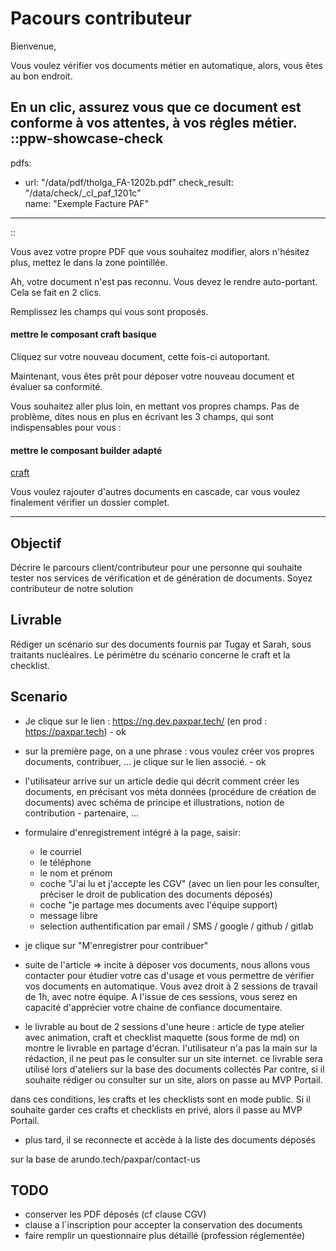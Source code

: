 # Pacours contributeur

Bienvenue,

Vous voulez vérifier vos documents métier en automatique, alors, vous êtes au bon endroit.

En un clic, assurez vous que ce document est conforme à vos attentes, à vos régles métier.
::ppw-showcase-check
---
pdfs:
  - url: "/data/pdf/tholga_FA-1202b.pdf"
    check_result: "/data/check/_cl_paf_1201c"  
    name: "Exemple Facture PAF"
---
::

Vous avez votre propre PDF que vous souhaitez modifier, alors n'hésitez plus, mettez le dans la zone pointillée.


Ah, votre document n'est pas reconnu. Vous devez le rendre auto-portant. Cela se fait en 2 clics.

Remplissez les champs qui vous sont proposés.

#### mettre le composant craft basique

Cliquez sur votre nouveau document, cette fois-ci autoportant.

Maintenant, vous êtes prêt pour déposer votre nouveau document et évaluer sa conformité.


Vous souhaitez aller plus loin, en mettant vos propres champs. Pas de problème, dites nous en plus en écrivant les 3 champs, qui sont indispensables pour vous :

#### mettre le composant builder adapté
[craft](/craft)

Vous voulez rajouter d'autres documents en cascade, car vous voulez finalement vérifier un dossier complet. 


--------------------------------------------------
## Objectif 

Décrire le parcours client/contributeur pour une personne qui souhaite tester nos services de vérification et de génération de documents.
Soyez contributeur de notre solution

## Livrable

Rédiger un scénario sur des documents fournis par Tugay et Sarah, sous traitants nucléaires.
Le périmètre du scénario concerne le craft et la checklist.

## Scenario

* Je clique sur le lien : https://ng.dev.paxpar.tech/ (en prod : https://paxpar.tech) - ok
* sur la première page, on a une phrase : vous voulez créer vos propres documents, contribuer, ... je clique sur le lien associé. - ok
* l'utilisateur arrive sur un article dedie qui décrit comment créer les documents, en précisant vos méta données (procédure de création de documents) avec schéma de principe et illustrations, notion de contribution - partenaire, ...
* formulaire d'enregistrement intégré à la page, saisir:
  * le courriel
  * le téléphone
  * le nom et prénom
  * coche "J'ai lu et j'accepte les CGV" (avec un lien pour les consulter, préciser le droit de publication des documents déposés)
  * coche "je partage mes documents avec l'équipe support)
  * message libre
  * selection authentification par email / SMS / google / github / gitlab
* je clique sur "M'enregistrer pour contribuer"

* suite de l'article => incite à déposer vos documents, nous allons vous contacter pour étudier votre cas d'usage et vous permettre de vérifier vos documents en automatique. Vous avez droit à 2 sessions de travail de 1h, avec notre équipe. A l'issue de ces sessions, vous serez en capacité d'apprécier votre chaine de confiance documentaire.

* le livrable au bout de 2 sessions d'une heure :
article de type atelier avec animation, craft et checklist maquette (sous forme de md)
on montre le livrable en partage d'écran.
l'utilisateur n'a pas la main sur la rédaction, il ne peut pas le consulter sur un site internet.
ce livrable sera utilisé lors d'ateliers sur la base des documents collectés
Par contre, si il souhaite rédiger ou consulter sur un site, alors on passe au MVP Portail.


dans ces conditions, les crafts et les checklists sont en mode public. Si il souhaite garder ces crafts et checklists en privé, alors il passe au MVP Portail.




* plus tard, il se reconnecte et accède à la liste des documents déposés




sur la base de arundo.tech/paxpar/contact-us


## TODO

* conserver les PDF déposés (cf clause CGV)
* clause a l`inscription pour accepter la conservation des documents
* faire remplir un questionnaire plus détaillé (profession réglementée)


